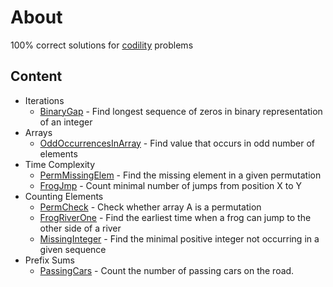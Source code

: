 # About
100% correct solutions for [codility](https://codility.com/programmers) problems
## Content
* Iterations
  * [BinaryGap](src/java/com/apulbere/codility/lesson1/binarygap) - Find longest sequence of zeros in binary representation of an integer
* Arrays
  * [OddOccurrencesInArray](src/java/com/apulbere/codility/lesson2/oddoccurences) - Find value that occurs in odd number of elements
* Time Complexity
  * [PermMissingElem](src/java/com/apulbere/codility/lesson3/permmissingelem) - Find the missing element in a given permutation
  * [FrogJmp](src/java/com/apulbere/codility/lesson3/frogjump) - Count minimal number of jumps from position X to Y
* Counting Elements
  * [PermCheck](src/java/com/apulbere/codility/lesson4/permcheck) - Check whether array A is a permutation
  * [FrogRiverOne](src/java/com/apulbere/codility/lesson4/frogriverone) - Find the earliest time when a frog can jump to the other side of a river
  * [MissingInteger](src/java/com/apulbere/codility/lesson4/missinginteger) - Find the minimal positive integer not occurring in a given sequence
* Prefix Sums
  * [PassingCars](src/java/com/apulbere/codility/lesson5/passingcars) - Count the number of passing cars on the road.